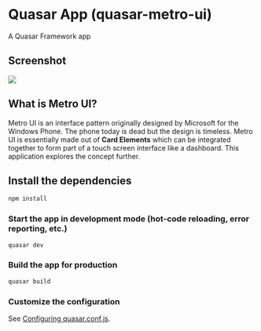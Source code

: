 # Quasar App (quasar-metro-ui)

A Quasar Framework app

## Screenshot
![](https://user-images.githubusercontent.com/6176407/121460372-6ab3f280-c9df-11eb-9a32-8397118760f9.png)

## What is Metro UI?

Metro UI is an interface pattern originally designed by Microsoft for the Windows Phone. The phone today is dead but the design is timeless. Metro UI is essentially made out of **Card Elements** which can be integrated together to form part of a touch screen interface like a dashboard. This application explores the concept further.


## Install the dependencies
```bash
npm install
```

### Start the app in development mode (hot-code reloading, error reporting, etc.)
```bash
quasar dev
```


### Build the app for production
```bash
quasar build
```

### Customize the configuration
See [Configuring quasar.conf.js](https://v1.quasar.dev/quasar-cli/quasar-conf-js).
